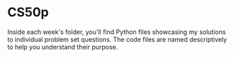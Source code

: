 # CS50p
Inside each week's folder, you'll find Python files showcasing my solutions to individual problem set questions. The code files are named descriptively to help you understand their purpose.
